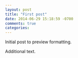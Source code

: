 ```yaml
---
layout: post
title: "First post"
date: 2014-06-29 15:18:59 -0700
comments: true
categories:
---
```


Initial post to preview formatting.

<!--more-->

Additional text.